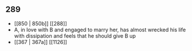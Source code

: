 ## 289
- [[850 | 850b]] [[288]] 
- A, in love with B and engaged to marry her, has almost wrecked his life with dissipation and feels that he should give B up
- [[367 | 367a]] [[1126]] 

